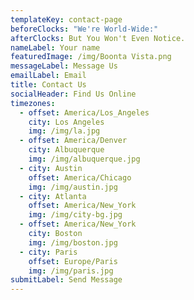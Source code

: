 ```yaml
---
templateKey: contact-page
beforeClocks: "We're World-Wide:"
afterClocks: But You Won't Even Notice.
nameLabel: Your name
featuredImage: /img/Boonta Vista.png
messageLabel: Message Us
emailLabel: Email
title: Contact Us
socialHeader: Find Us Online
timezones:
  - offset: America/Los_Angeles
    city: Los Angeles
    img: /img/la.jpg
  - offset: America/Denver
    city: Albuquerque
    img: /img/albuquerque.jpg
  - city: Austin
    offset: America/Chicago
    img: /img/austin.jpg
  - city: Atlanta
    offset: America/New_York
    img: /img/city-bg.jpg
  - offset: America/New_York
    city: Boston
    img: /img/boston.jpg
  - city: Paris
    offset: Europe/Paris
    img: /img/paris.jpg
submitLabel: Send Message
---
```

